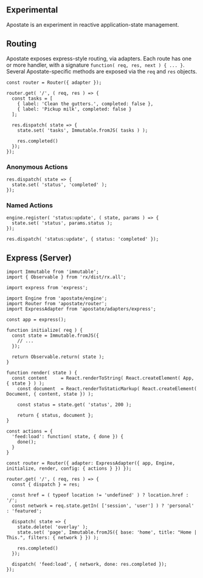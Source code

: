 ## Experimental
Apostate is an experiment in reactive application-state management.


## Routing

Apostate exposes express-style routing, via adapters. Each route has one or more handler, with a signature `function( req, res, next ) { ... }`. Several Apostate-specific methods are exposed via the `req` and `res` objects.


```JS
const router = Router({ adapter });

router.get( '/', ( req, res ) => {
  const tasks = [
    { label: 'Clean the gutters.', completed: false },
    { label: 'Pickup milk', completed: false }
  ];

  res.dispatch( state => {
    state.set( 'tasks', Immutable.fromJS( tasks ) );

    res.completed()
  });
});
```

### Anonymous Actions
```JS
res.dispatch( state => {
  state.set( 'status', 'completed' );
});
```

### Named Actions
```JS
engine.register( 'status:update', ( state, params ) => {
  state.set( 'status', params.status );
});

res.dispatch( 'status:update', { status: 'completed' });
```

## Express (Server)

```JS
import Immutable from 'immutable';
import { Observable } from 'rx/dist/rx.all';

import express from 'express';

import Engine from 'apostate/engine';
import Router from 'apostate/router';
import ExpressAdapter from 'apostate/adapters/express';

const app = express();

function initialize( req ) {
  const state = Immutable.fromJS({
    // ...
  });

  return Observable.return( state );
}

function render( state ) {
  const content		= React.renderToString( React.createElement( App, { state } ) );
	const document	= React.renderToStaticMarkup( React.createElement( Document, { content, state }) );

	const status = state.get( 'status', 200 );

	return { status, document };
}

const actions = {
  'feed:load': function( state, { done }) {
    done();
  }
}

const router = Router({ adapter: ExpressAdapter({ app, Engine, initialize, render, config: { actions } }) });

router.get( '/', ( req, res ) => {
  const { dispatch } = res;

  const href = ( typeof location != 'undefined' ) ? location.href : '/';
  const network = req.state.getIn( ['session', 'user'] ) ? 'personal' : 'featured';

  dispatch( state => {
    state.delete( 'overlay' );
    state.set( 'page', Immutable.fromJS({ base: 'home', title: "Home | This.", filters: { network } }) );

    res.completed()
  });

  dispatch( 'feed:load', { network, done: res.completed });
});
```
